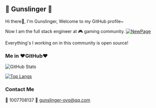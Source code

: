 ## 🔫 Gunslinger 🔫

Hi there👋, I'm Gunslinger, Welcome to my GitHub profile~

Now I am the full stack engineer at 🎮 gaming community. [![NewPage](https://avatars1.githubusercontent.com/u/44505849?s=20&v=4)](https://github.com/NewPage-Community)

Everything's I working on in this community is open source!

### Me in ❤️GitHub❤️

![GitHub Stats](https://github-readme-stats.vercel.app/api?username=gunslinger23&count_private=true&show_icons=true)

[![Top Langs](https://github-readme-stats.vercel.app/api/top-langs/?username=gunslinger23&layout=compact)](https://github.com/anuraghazra/github-readme-stats)

### Contact Me

🐧 1007708137  📮 gunslinger-ovo@qq.com

